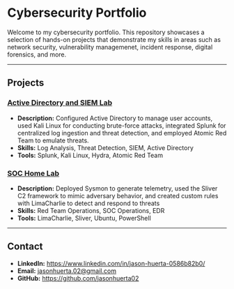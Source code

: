 # Cybersecurity Portfolio

Welcome to my cybersecurity portfolio. This repository showcases a selection of hands-on projects that demonstrate my skills in areas such as network security, vulnerability managemenet, incident response, digital forensics, and more.

---

## Projects

### <a href="https://github.com/jasonhuerta02/Active-Directory-Lab/tree/main">Active Directory and SIEM Lab</a>
- **Description:** Configured Active Directory to manage user accounts, used Kali Linux for conducting brute-force attacks, integrated Splunk for centralized log ingestion and threat detection, and employed Atomic Red Team to emulate threats.
- **Skills:** Log Analysis, Threat Detection, SIEM, Active Directory
- **Tools:** Splunk, Kali Linux, Hydra, Atomic Red Team

### <a href="https://github.com/jasonhuerta02/SOC-Home-Lab">SOC Home Lab</a>
- **Description:** Deployed Sysmon to generate telemetry, used the Sliver C2 framework to mimic adversary behavior, and created custom rules with LimaCharlie to detect and respond to threats
- **Skills:** Red Team Operations, SOC Operations, EDR
- **Tools:** LimaCharlie, Sliver, Ubuntu, PowerShell

---

## Contact

- **LinkedIn:** https://www.linkedin.com/in/jason-huerta-0586b82b0/
- **Email:** jasonhuerta.02@gmail.com
- **GitHub:** https://github.com/jasonhuerta02
